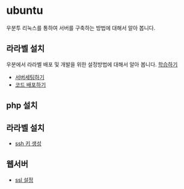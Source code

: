 # ubuntu
우분투 리눅스를 통하여 서버를 구축하는 방법에 대해서 알아 봅니다.

## 라라벨 설치
우분에서 라라벨 배포 및 개발을 위한 설정방법에 대해서 알아 봅니다.
[학습하기](laravel)

* [서버세팅하기](laravel/setup)
* [코드 배포하기](laravel/deploy)


## php 설치

## 라라벨 설치

* [ssh 키 생성](ssh)

## 웹서버

* [ssl 설정](http/ssl)